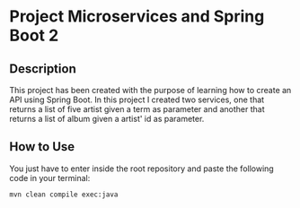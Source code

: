 # Project Microservices and Spring Boot 2

## Description
This project has been created with the purpose of learning how to create an API using Spring Boot.
In this project I created two services, one that returns a list of five artist given a term as parameter and 
another that returns a list of album given a artist' id as parameter.

## How to Use
You just have to enter inside the root repository and paste the following code in your terminal:

`mvn clean compile exec:java`